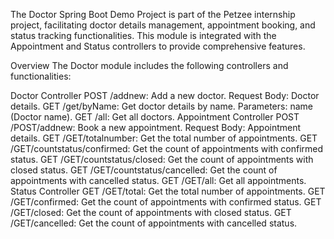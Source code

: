 The Doctor Spring Boot Demo Project is part of the Petzee internship project, facilitating doctor details management, appointment booking, and status tracking functionalities. This module is integrated with the Appointment and Status controllers to provide comprehensive features.

Overview
The Doctor module includes the following controllers and functionalities:

Doctor Controller
POST /addnew: Add a new doctor.
Request Body: Doctor details.
GET /get/byName: Get doctor details by name.
Parameters: name (Doctor name).
GET /all: Get all doctors.
Appointment Controller
POST /POST/addnew: Book a new appointment.
Request Body: Appointment details.
GET /GET/totalnumber: Get the total number of appointments.
GET /GET/countstatus/confirmed: Get the count of appointments with confirmed status.
GET /GET/countstatus/closed: Get the count of appointments with closed status.
GET /GET/countstatus/cancelled: Get the count of appointments with cancelled status.
GET /GET/all: Get all appointments.
Status Controller
GET /GET/total: Get the total number of appointments.
GET /GET/confirmed: Get the count of appointments with confirmed status.
GET /GET/closed: Get the count of appointments with closed status.
GET /GET/cancelled: Get the count of appointments with cancelled status.
